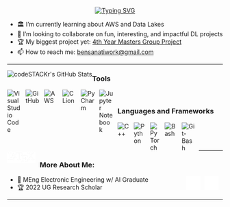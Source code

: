 <p align="center">
<a href="https://github.com/drkostas">
    <img src="https://readme-typing-svg.demolab.com?font=Georgia&size=18&duration=2000&pause=100&multiline=true&width=500&height=80&lines=Ben+Sanati;Aspiring+Researcher+%7C+Entrepreneur;Deep+Learning+%7C+Deep+Reinforcement+Learning+%7C+Computer+Vision+%7C" alt="Typing SVG" />
</a>
<br/>

- 🏛️ I’m currently learning about AWS and Data Lakes
- 🚀 I’m looking to collaborate on fun, interesting, and impactful DL projects
- 🏆 My biggest project yet: [4th Year Masters Group Project](https://github.com/TrainOrg52/AutoSign)
- 📫 How to reach me: bensanatiwork@gmail.com

---

<a href="https://github.com/ben-sanati"><img align="left" alt="codeSTACKr's GitHub Stats" src="https://github-readme-stats-eight-theta.vercel.app/api?username=ben-sanati&count_private=true&show_icons=true&hide_border=true&cardType=level&theme=tokyonight&icon_color=aa00d6&text_color=22d6c4" /></a>

### Tools

<a href="https://code.visualstudio.com/"><img align="left" alt="Visual Studio Code" width="33px" src="https://cdn.jsdelivr.net/gh/devicons/devicon/icons/vscode/vscode-original.svg" style="padding-right:10px;" /></a>
<a href="https://github.com/"><img align="left" alt="GitHub" width="33px" src="https://user-images.githubusercontent.com/3369400/139447912-e0f43f33-6d9f-45f8-be46-2df5bbc91289.png" style="padding-right:10px;" /></a>
<a href="https://aws.amazon.com/what-is-aws/?gclid=CjwKCAiAt5euBhB9EiwAdkXWO8B47qpOD-tdJwwS2DK7K4Hk6McbL2Phz8BG38paovMrsacO6o1OKhoCVt8QAvD_BwE&trk=d5254134-67ca-4a35-91cc-77868c97eedd&sc_channel=ps&ef_id=CjwKCAiAt5euBhB9EiwAdkXWO8B47qpOD-tdJwwS2DK7K4Hk6McbL2Phz8BG38paovMrsacO6o1OKhoCVt8QAvD_BwE:G:s&s_kwcid=AL!4422!3!433803620858!e!!g!!aws!1680401428!67152600164"><img align="left" alt="AWS" width="33px" src="https://static-00.iconduck.com/assets.00/aws-icon-2048x2048-ptyrjxdo.png" style="padding-right:10px;" /></a>
<a href="https://www.jetbrains.com/clion/"><img align="left" alt="CLion" width="33px" src="https://upload.wikimedia.org/wikipedia/commons/6/62/Clion.svg" style="padding-right:10px;" /></a>
<a href="https://www.jetbrains.com/pycharm/"><img align="left" alt="PyCharm" width="33px" src="https://upload.wikimedia.org/wikipedia/commons/1/1d/PyCharm_Icon.svg" style="padding-right:10px;" /></a>
<a href="https://jupyter.org/"><img align="left" alt="Jupyter Notebook" width="33px" src="https://upload.wikimedia.org/wikipedia/commons/3/38/Jupyter_logo.svg" style="padding-right:10px;" /></a>

<br />

### Languages and Frameworks

<a href="https://en.wikipedia.org/wiki/C%2B%2B"><img align="left" alt="C++" width="28px" src="https://upload.wikimedia.org/wikipedia/commons/1/18/ISO_C%2B%2B_Logo.svg" style="padding-right:10px;" /></a>
<a href="https://www.python.org/"><img align="left" alt="Python" width="28px" src="https://upload.wikimedia.org/wikipedia/commons/c/c3/Python-logo-notext.svg" style="padding-right:10px;" /></a>
<a href="https://pytorch.org/get-started/locally/"><img align="left" alt="PyTorch" width="24px" src="https://upload.wikimedia.org/wikipedia/commons/1/10/PyTorch_logo_icon.svg" style="padding-right:10px;" /></a>
<a href="https://www.gnu.org/software/bash/"><img align="left" alt="Bash" width="30px" src="https://upload.wikimedia.org/wikipedia/commons/4/4b/Bash_Logo_Colored.svg" style="padding-right:10px;" /></a>
<a href="https://git-scm.com/"><img align="left" alt="Git-Bash" width="30px" src="https://upload.wikimedia.org/wikipedia/commons/3/3f/Git_icon.svg" style="padding-right:10px;" /></a>
<a href="https://www.latex-project.org/"><img align="left" alt="Latex" width="66px" src="./img/LatexImg.png" style="padding-right:10px;" /></a>


<br />
<br />
<br />

---

### More About Me:

<a href=./files/CV.pdf><img align="right" alt="CV" width="33px" src="./img/CV.png" style="padding-right:10px;" /></a>
<a href="https://www.linkedin.com/in/benjamin-sanati"><img align="right" alt="LinkedIn" width="33px" src="./img/linkedin-dark.svg" style="padding-right:10px;" /></a>

- 🤖 MEng Electronic Engineering w/ AI Graduate
- 🏆 2022 UG Research Scholar 

---